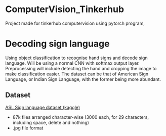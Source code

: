 # ComputerVision_Tinkerhub
Project made for tinkerhub computervision using pytorch program, 

# Decoding sign language
  Using object classification to recognise hand signs and decode sign language. Will be using a normal CNN with softmax output layer. Preprocessing will include detecting the hand and cropping the image to make classification easier. The dataset can be that of American Sign Language, or Indian Sign Language, with the former being more abundant.

## Dataset
  [ASL Sign language dataset (kaggle)](https://www.kaggle.com/grassknoted/asl-alphabet?select=asl_alphabet_train)
  - 87k files arranged character-wise (3000 each, for 29 characters, including space, delete and nothing)
  - .jpg file format

